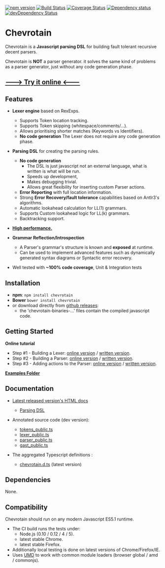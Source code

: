 [![npm version](https://badge.fury.io/js/chevrotain.svg)](http://badge.fury.io/js/chevrotain)
[![Build Status](https://travis-ci.org/SAP/chevrotain.svg?branch=master)](https://travis-ci.org/SAP/chevrotain)
[![Coverage Status](https://coveralls.io/repos/SAP/chevrotain/badge.svg?branch=master)](https://coveralls.io/r/SAP/chevrotain?branch=master)
[![Dependency status](https://img.shields.io/david/SAP/chevrotain.svg)](https://david-dm.org/SAP/chevrotain)
[![devDependency Status](https://img.shields.io/david/dev/SAP/chevrotain.svg)](https://david-dm.org/SAP/chevrotain#info=devDependencies)

# Chevrotain

Chevrotain is a **Javascript parsing DSL** for building fault tolerant recursive decent parsers.

Chevrotain is **NOT** a parser generator. it solves the same kind of problems as a parser generator, just without
any code generation phase.

## [---> Try it online <---](http://sap.github.io/chevrotain/playground/)
   
## Features
  * **Lexer engine** based on RexExps.
    * Supports Token location tracking.
    * Supports Token skipping (whitespace/comments/...).
    * Allows prioritising shorter matches (Keywords vs Identifiers).
    * **No code generation** The Lexer does not require any code generation phase. 
   
  * **Parsing DSL** for creating the parsing rules.
    * **No code generation**
      * The DSL is just javascript not an external language, what is written is what will be run.
      * Speeds up development, 
      * Makes debugging trivial. 
      * Allows great flexibility for inserting custom Parser actions.
    * **Error Reporting** with full location information. 
    * Strong **Error Recovery/fault tolerance** capabilities based on Antlr3's algorithms.
    * Automatic lookahead calculation for LL(1) grammars.
    * Supports Custom lookahead logic for LL(k) grammars.
    * Backtracking support.  

  * [**High performance.**](http://jsperf.com/json-parsers-comparison/21)

  * **Grammar Reflection/Introspection**
    * A Parser's grammar's structure is known and **exposed** at runtime.
    * Can be used to implement advanced features such as dynamically generated syntax diagrams or Syntactic error recovery.
  
  * Well tested with **~100% code coverage**, Unit & Integration tests
   
## Installation
* **npm**: ```npm install chevrotain```
* **Bower** ```bower install chevrotain```
* or download directly from [github releases](https://github.com/SAP/chevrotain/releases/latest):
  * the 'chevrotain-binaries-...' files contain the compiled javascript code.

## Getting Started

**Online tutorial**
 * Step #1 - Building a Lexer: [online version](http://sap.github.io/chevrotain/playground/?example=tutorial%20lexer) / [written version](https://github.com/SAP/chevrotain/blob/master/docs/tutorial/step1_lexing.md).
 * Step #2 - Building a Parser: [online version](http://sap.github.io/chevrotain/playground/?example=tutorial%20grammar) / [written version](https://github.com/SAP/chevrotain/blob/master/docs/tutorial/step2_parsing.md).
 * Step #3 - Adding actions to the Parser: [online version](http://sap.github.io/chevrotain/playground/?example=tutorial%20actions) / [written version](https://github.com/SAP/chevrotain/blob/master/docs/tutorial/step3_adding_actions.md).

**[Examples Folder](https://github.com/SAP/chevrotain/blob/master/examples)**

## Documentation
* [Latest released version's HTML docs](http://sap.github.io/chevrotain/documentation)
   * [Parsing DSL](http://sap.github.io/chevrotain/documentation/0_5_17/classes/parser.html#at_least_one)
   
* Annotated source code (dev version):
   *  [tokens_public.ts](https://github.com/SAP/chevrotain/blob/master/src/scan/tokens_public.ts)
   *  [lexer_public.ts](https://github.com/SAP/chevrotain/blob/master/src/scan/lexer_public.ts)
   *  [parser_public.ts](https://github.com/SAP/chevrotain/blob/master/src/parse/parser_public.ts)
   *  [gast_public.ts](https://github.com/SAP/chevrotain/blob/master/src/parse/grammar/gast.ts)
   
*  The aggregated Typescript definitions :
   * [chevrotain.d.ts](https://github.com/SAP/chevrotain/blob/master/release/chevrotain.d.ts) (latest version)

## Dependencies
None.

## Compatibility
Chevrotain should run on any modern Javascript ES5.1 runtime. 
* The CI build runs the tests under: 
  * Node.js (0.10 / 0.12 / 4 / 5).
  * latest stable Chrome.
  * latest stable Firefox.
* Additionally local testing is done on latest versions of Chrome/Firefox/IE.
* Uses [UMD](https://github.com/umdjs/umd) to work with common module loaders (browser global / amd / commonjs).
  

